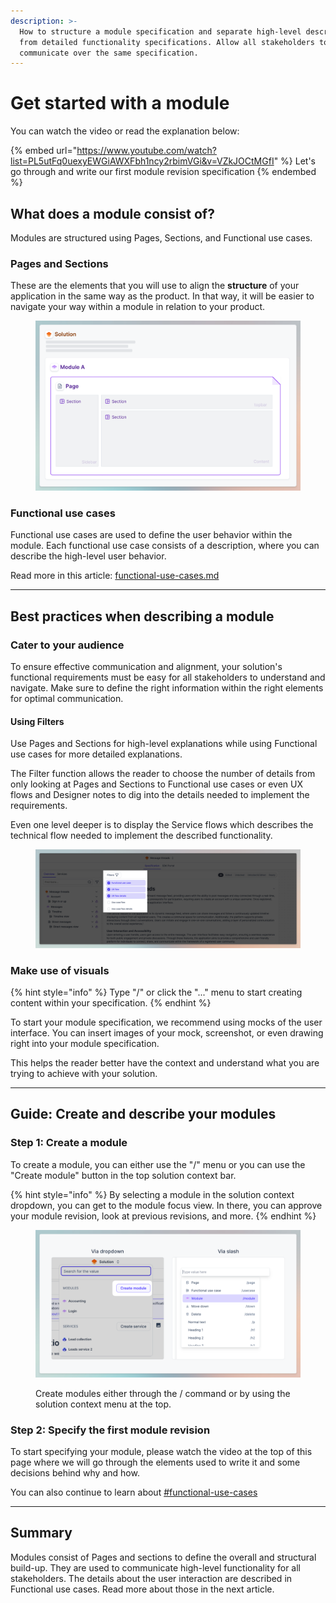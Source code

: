 ```yaml
---
description: >-
  How to structure a module specification and separate high-level descriptions
  from detailed functionality specifications. Allow all stakeholders to
  communicate over the same specification.
---
```


# Get started with a module

You can watch the video or read the explanation below:

{% embed url="https://www.youtube.com/watch?list=PL5utFq0uexyEWGiAWXFbh1ncy2rbimVGi&v=VZkJOCtMGfI" %}
Let's go through and write our first module revision specification
{% endembed %}



## What does a module consist of?

Modules are structured using Pages, Sections, and Functional use cases.&#x20;

### Pages and Sections&#x20;

These are the elements that you will use to align the **structure** of your application in the same way as the product. In that way, it will be easier to navigate your way within a module in relation to your product.

<figure><img src="../../.gitbook/assets/Frame 10314.png" alt=""><figcaption></figcaption></figure>



### Functional use cases

Functional use cases are used to define the user behavior within the module. Each functional use case consists of a description, where you can describe the high-level user behavior.&#x20;

Read more in this article: [functional-use-cases.md](functional-use-cases.md "mention")



***

## Best practices when describing a module

### Cater to your audience

To ensure effective communication and alignment, your solution's functional requirements must be easy for all stakeholders to understand and navigate. Make sure to define the right information within the right elements for optimal communication.

#### Using Filters&#x20;

Use Pages and Sections for high-level explanations while using Functional use cases for more detailed explanations.&#x20;

The Filter function allows the reader to choose the number of details from only looking at Pages and Sections to Functional use cases or even UX flows and Designer notes to dig into the details needed to implement the requirements.

Even one level deeper is to display the Service flows which describes the technical flow needed to implement the described functionality.

<figure><img src="../../.gitbook/assets/CleanShot 2024-03-26 at 20.43.06@2x.png" alt=""><figcaption></figcaption></figure>



### Make use of visuals

{% hint style="info" %}
Type "/" or click the "..." menu to start creating content within your specification.
{% endhint %}

To start your module specification, we recommend using mocks of the user interface. You can insert images of your mock, screenshot, or even drawing right into your module specification.

This helps the reader better have the context and understand what you are trying to achieve with your solution.&#x20;



***

## Guide: Create and describe your modules

### Step 1: Create a module

To create a module, you can either use the "/" menu or you can use the "Create module" button in the top solution context bar.

{% hint style="info" %}
By selecting a module in the solution context dropdown, you can get to the module focus view. In there, you can approve your module revision, look at previous revisions, and more.
{% endhint %}

<figure><img src="../../.gitbook/assets/image.webp" alt=""><figcaption><p>Create modules either through the / command or by using the solution context menu at the top.</p></figcaption></figure>



### Step 2: Specify the first module revision

To start specifying your module, please watch the video at the top of this page where we will go through the elements used to write it and some decisions behind why and how.

You can also continue to learn about [#functional-use-cases](get-started-with-a-module.md#functional-use-cases "mention")



***

## Summary

Modules consist of Pages and sections to define the overall and structural build-up. They are used to communicate high-level functionality for all stakeholders. The details about the user interaction are described in Functional use cases. Read more about those in the next article.
